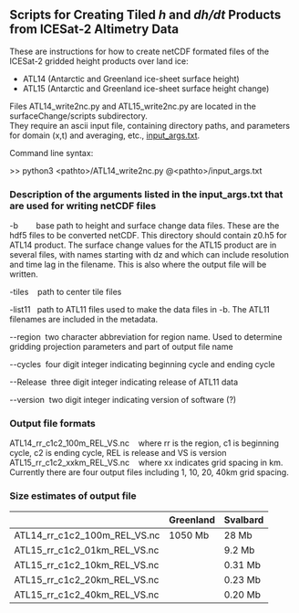 ## Scripts for Creating Tiled *h* and *dh/dt* Products from ICESat-2 Altimetry Data

These are instructions for how to create netCDF formated files of the ICESat-2 gridded height products
over land ice:
* ATL14 (Antarctic and Greenland ice-sheet surface height)
* ATL15 (Antarctic and Greenland ice-sheet surface height change)

Files ATL14_write2nc.py and ATL15_write2nc.py are located in the surfaceChange/scripts subdirectory.  
They require an ascii input file, containing directory paths, and parameters for domain (x,t) and 
averaging, etc., [input_args.txt](https://gist.github.com/suzanne64/9483ec8cb8f77200dac2062b3a6da428).

Command line syntax:

\>> python3 \<pathto\>/ATL14_write2nc.py @\<pathto\>/input_args.txt

### Description of the arguments listed in the input_args.txt that are used for writing netCDF files

-b        base path to height and surface change data files. These are the hdf5 files to be converted netCDF. This directory should contain z0.h5 for ATL14 product. The surface change values for the ATL15 product are in several files, with names starting with dz and which can include resolution and time lag in the filename. This is also where the output file will be written.


-tiles    path to center tile files

-list11   path to ATL11 files used to make the data files in -b. The ATL11 filenames are included in the metadata.

--region  two character abbreviation for region name. Used to determine gridding projection parameters and part of output file name

--cycles  four digit integer indicating beginning cycle and ending cycle

--Release  three digit integer indicating release of ATL11 data 

--version  two digit integer indicating version of software (?)

### Output file formats

ATL14_rr_c1c2_100m_REL_VS.nc    where rr is the region, c1 is beginning cycle, c2 is ending cycle, REL is release and VS is version
ATL15_rr_c1c2_xxkm_REL_VS.nc    where xx indicates grid spacing in km. Currently there are four output files including 1, 10, 20, 40km grid spacing.

### Size estimates of output file

|   | Greenland | Svalbard |
|----|-----------|----------|
|ATL14_rr_c1c2_100m_REL_VS.nc | 1050 Mb   |  28 Mb|
|ATL15_rr_c1c2_01km_REL_VS.nc |    |  9.2 Mb|
|ATL15_rr_c1c2_10km_REL_VS.nc |    |  0.31 Mb|
|ATL15_rr_c1c2_20km_REL_VS.nc |    |  0.23 Mb|
|ATL15_rr_c1c2_40km_REL_VS.nc |    |  0.20 Mb|



